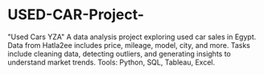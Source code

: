 # USED-CAR-Project-
"Used Cars YZA" A data analysis project exploring used car sales in Egypt. Data from Hatla2ee includes price, mileage, model, city, and more. Tasks include cleaning data, detecting outliers, and generating insights to understand market trends. Tools: Python, SQL, Tableau, Excel.
